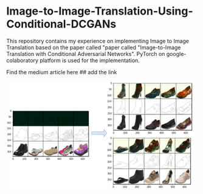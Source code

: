 # Image-to-Image-Translation-Using-Conditional-DCGANs

This repository contains my experience on implementing Image to Image Translation based on the paper called "paper called "Image-to-Image Translation with Conditional Adversarial Networks". PyTorch on google-colaboratory platform is used for the implementation.

Find the medium article here ## add the link

![Colored-images generated from edge-images in test set](final.jpg)
